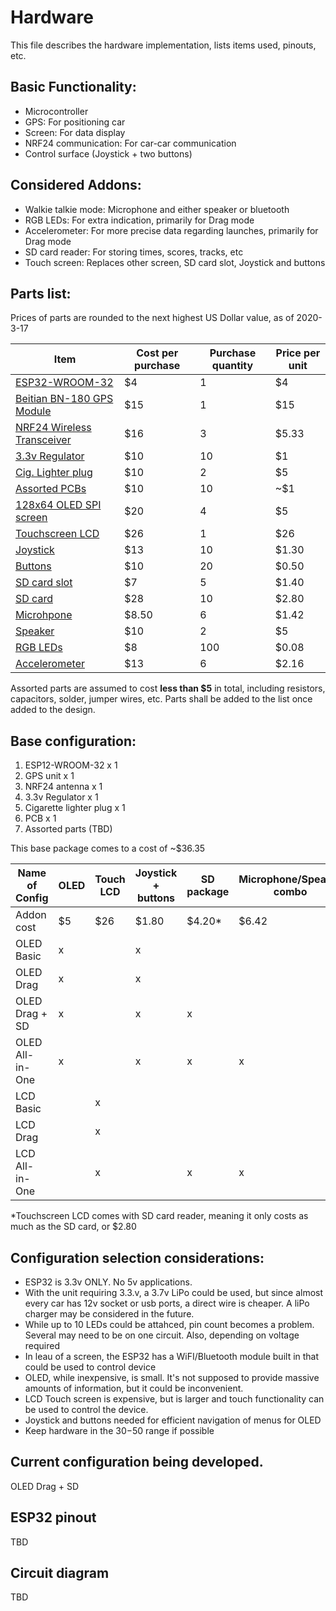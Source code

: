 # Hardware
This file describes the hardware implementation, lists items used, pinouts, etc.

## Basic Functionality:
- Microcontroller
- GPS: For positioning car
- Screen: For data display
- NRF24 communication: For car-car communication
- Control surface (Joystick + two buttons)

## Considered Addons:
- Walkie talkie mode: Microphone and either speaker or bluetooth
- RGB LEDs: For extra indication, primarily for Drag mode
- Accelerometer: For more precise data regarding launches, primarily for Drag mode 
- SD card reader: For storing times, scores, tracks, etc
- Touch screen: Replaces other screen, SD card slot, Joystick and buttons

## Parts list:
Prices of parts are rounded to the next highest US Dollar value, as of 2020-3-17

| Item | Cost per purchase | Purchase quantity | Price per unit |
| ---- | ----------------- | ----------------- | -------------- |
| [ESP32-WROOM-32](https://www.aliexpress.com/item/32864722159.html?aff_platform=product&sk=_dXcHSHv&aff_trace_key=7483e63b98614a10837beee0eaa4dcfa-1584414951423-06960-_dXcHSHv&tmLog=new_Detail_6220&terminal_id=07967cbaec35489d9be0da10ac681656&aff_request_id=7483e63b98614a10837beee0eaa4dcfa-1584414951423-06960-_dXcHSHv) | $4 | 1 | $4 |
| [Beitian BN-180 GPS Module](https://www.amazon.com/gp/product/B078Y4XZN9/ref=ox_sc_act_title_7?smid=A1GUQD3SRXOFFI&psc=1) | $15 | 1 | $15 |
| [NRF24 Wireless Transceiver](https://www.amazon.com/gp/product/B06WLH4ZG6/ref=ox_sc_act_title_3?smid=AF7ERVVKLDA4G&psc=1) | $16 | 3 | $5.33 |
| [3.3v Regulator](https://www.amazon.com/gp/product/B07CP4P5XJ/ref=ox_sc_act_title_1?smid=A323VFV6W4CN1S&psc=1) | $10 | 10 | $1 |
| [Cig. Lighter plug](https://www.amazon.com/gp/product/B07L9HQ25S/ref=ox_sc_act_title_1?smid=A2ET2G27273OWR&psc=1) | $10 | 2 | $5 |
| [Assorted PCBs](https://www.amazon.com/gp/product/B07P73X8WS/ref=ox_sc_act_title_5?smid=A2X3UMRR9X7102&psc=1) | $10 | 10 | ~$1 |
| [128x64 OLED SPI screen](https://www.amazon.com/gp/product/B08238DZDL/ref=ox_sc_act_title_6?smid=A4DIPBNTQGIGK&psc=1) | $20 | 4 | $5 |
| [Touchscreen LCD](https://www.amazon.com/gp/product/B07KPD4DHD/ref=ox_sc_saved_title_1?smid=A2KRDQ1AI5Y5G6&psc=1) | $26 | 1 | $26 | 
| [Joystick](https://www.amazon.com/gp/product/B01N59MK0U/ref=ox_sc_act_title_5?smid=A1EEONYNGVV4GN&psc=1) | $13 | 10 | $1.30 |
| [Buttons](https://www.amazon.com/gp/product/B07L1MTND7/ref=ox_sc_act_title_1?smid=A18HI9P9LIZCZS&psc=1) | $10 | 20 | $0.50 |
| [SD card slot](https://www.amazon.com/gp/product/B07BJ2P6X6/ref=ox_sc_act_title_8?smid=A30QSGOJR8LMXA&psc=1) | $7 | 5 | $1.40 |
| [SD card](https://www.amazon.com/gp/product/B07BFTQGSW/ref=ox_sc_act_title_1?smid=A27L9HV03JC4EJ&psc=1) | $28 | 10 | $2.80 |
| [Microhpone](https://www.amazon.com/Anmbest-Microphone-Sensitivity-Differential-Comparators/dp/B07CQZ93N4/ref=sr_1_2?keywords=microphone+arduino&qid=1584425335&s=industrial&sr=1-2&swrs=33BABF63DB9C530DE7199F0D24FE7983) | $8.50 | 6 | $1.42 |
| [Speaker](https://www.amazon.com/gp/product/B07GJ4GH67/ref=ox_sc_act_title_2?smid=A1NOQTMMT39TJ0&psc=1) | $10 | 2 | $5 |
| [RGB LEDs](https://www.amazon.com/gp/product/B01C19ENFK/ref=ox_sc_act_title_2?smid=A14FP9XIRL6C1F&psc=1) | $8 | 100 | $0.08 | 
| [Accelerometer](https://www.amazon.com/gp/product/B07PSCB75V/ref=ox_sc_act_title_1?smid=A2ZY5CARD1LVTF&psc=1) | $13 | 6 | $2.16 | 

Assorted parts are assumed to cost **less than $5** in total, including resistors, capacitors, solder, jumper wires, etc. Parts shall be added to the list once added to the design.

## Base configuration:
1. ESP12-WROOM-32 x 1
2. GPS unit x 1
3. NRF24 antenna x 1
4. 3.3v Regulator x 1
5. Cigarette lighter plug x 1
6. PCB x 1
7. Assorted parts (TBD)

This base package comes to a cost of ~$36.35

| Name of Config | OLED | Touch LCD | Joystick + buttons | SD package | Microphone/Speaker combo | RGB LEDs | Accelerometer | Total |
| --- | --- | --- | --- | --- | --- | --- | --- | --- |
| Addon cost | $5 | $26 | $1.80 | $4.20* | $6.42 | $0.08 ea | $2.16 | N/A |
| OLED Basic | x |  | x |  |  |  |  | $43.15 |
| OLED Drag | x |  | x |  |  | 10 | x | $46.11 |
| OLED Drag + SD | x |  | x | x |  | 10 | x | $50.31 |
| OLED All-in-One | x |  | x | x | x | 10 | x | $56.73 |
| LCD Basic |  | x |  |  |  |  |  |  | $62.35 |
| LCD Drag |  | x |  |  |  | 10 | x | $65.31 |
| LCD All-in-One |  | x |  | x | x | 10 | x | $74.53 |

*Touchscreen LCD comes with SD card reader, meaning it only costs as much as the SD card, or $2.80

## Configuration selection considerations:
- ESP32 is 3.3v ONLY. No 5v applications.
- With the unit requiring 3.3.v, a 3.7v LiPo could be used, but since almost every car has 12v socket or usb ports, a direct wire is cheaper. A liPo charger may be considered in the future.
- While up to 10 LEDs could be attahced, pin count becomes a problem. Several may need to be on one circuit. Also, depending on voltage required
- In leau of a screen, the ESP32 has a WiFI/Bluetooth module built in that could be used to control device
- OLED, while inexpensive, is small. It's not supposed to provide massive amounts of information, but it could be inconvenient.
- LCD Touch screen is expensive, but is larger and touch functionality can be used to control the device.
- Joystick and buttons needed for efficient navigation of menus for OLED
- Keep hardware in the $30-$50 range if possible

## Current configuration being developed.
OLED Drag + SD

## ESP32 pinout
TBD

## Circuit diagram
TBD







